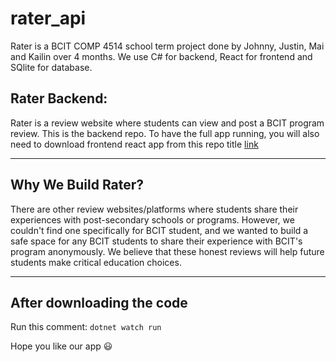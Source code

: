 # rater_api #
Rater is a BCIT COMP 4514 school term project done by Johnny, Justin, Mai and Kailin over 4 months. 
We use C# for backend, React for frontend and SQlite for database. 
## Rater Backend: ##
Rater is a review website where students can view and post a BCIT program review.
This is the backend repo. To have the full app running, you will also need to download frontend react app from this repo title [link](https://github.com/whitebread778/rater-frontend)

---
## Why We Build Rater? ##
There are other review websites/platforms where students share their experiences with post-secondary schools or programs. However, we couldn't find one specifically for BCIT student, and we wanted to build a safe space for any BCIT students to share their experience with BCIT's program anonymously. We believe that these honest reviews will help future students make critical education choices.

---
## After downloading the code ##
Run this comment: `dotnet watch run`

Hope you like our app 😃
